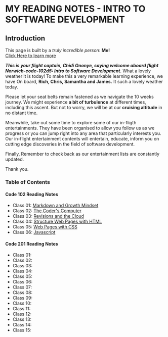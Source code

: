 # MY READING NOTES - INTRO TO SOFTWARE DEVELOPMENT
## Introduction
This page is built by a *truly incredible person*: **Me!**   
[Click Here to learn more](AboutMe.md)

***This is your flight captain, Chidi Ononye, saying welcome aboard flight Norwich-code-102d5: Intro to Software Development***. What a lovely weather it is today! 
To make this a very remarkable learning experience, we have On board, **Rich, Chris, Samantha and James.** It such a lovely weather today. 

Please let your seat belts remain fastened as we navigate the 10 weeks journey. We might experience **a bit of turbulence** at different times, including this ascent. But not to worry, we will be at our **cruising altitude** in no distant time.  

Meanwhile, take out some time to explore some of our in-fligth entertainments. They have been organised to allow you follow us as we progress or you can jump right into any area that particularly interests you. Our in-flight entertainment contents will entertain, educate, inform you on cutting edge discoveries in the field of software development. 

Finally, Remember to check back as our entertainment lists are constantly updated. 

Thank you. 

### Table of Contents
#### Code 102 Reading Notes
- Class 01: [Markdown and Growth Mindset](/102/notes001.md)
- Class 02: [The Coder's Computer](/102/notes002.md)
- Class 03: [Revisions and the Cloud](/102/notes003.md)
- Class 04: [Structure Web Pages with HTML](/102/notes004.md)
- Class 05: [Web Pages with CSS](/102/notes005.md)
- Class 06: [Javascript](/102/notes006.md)

#### Code 201 Reading Notes
- Class 01: []()
- Class 02: []()
- Class 03: []()
- Class 04: []()
- Class 05: []()
- Class 06: []()
- Class 07: []()
- Class 08: []()
- Class 09: []()
- Class 10: []()
- Class 11: []()
- Class 12: []()
- Class 13: []()
- Class 14: []()
- Class 15: []()